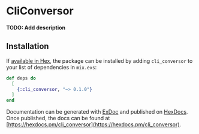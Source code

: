 # CliConversor

**TODO: Add description**

## Installation

If [available in Hex](https://hex.pm/docs/publish), the package can be installed
by adding `cli_conversor` to your list of dependencies in `mix.exs`:

```elixir
def deps do
  [
    {:cli_conversor, "~> 0.1.0"}
  ]
end
```

Documentation can be generated with [ExDoc](https://github.com/elixir-lang/ex_doc)
and published on [HexDocs](https://hexdocs.pm). Once published, the docs can
be found at [https://hexdocs.pm/cli_conversor](https://hexdocs.pm/cli_conversor).

